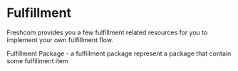 # Fulfillment

Freshcom provides you a few fulfillment related resources for you to implement your own fulfillment flow.

Fulfillment Package - a fulfillment package represent a package that contain some fulfillment item

